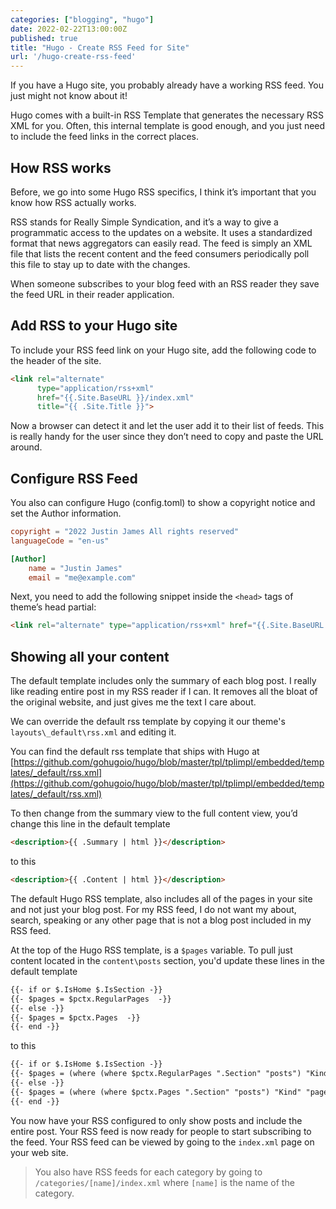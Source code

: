 ```yaml
---
categories: ["blogging", "hugo"]
date: 2022-02-22T13:00:00Z
published: true
title: "Hugo - Create RSS Feed for Site"
url: '/hugo-create-rss-feed'
---
```


 If you have a Hugo site, you probably already have a working RSS feed. You just might not know about it!

Hugo comes with a built-in RSS Template that generates the necessary RSS XML for you. Often, this internal template is good enough, and you just need to include the feed links in the correct places.

<!--more-->

## How RSS works

Before, we go into some Hugo RSS specifics, I think it’s important that you know how RSS actually works.

RSS stands for Really Simple Syndication, and it’s a way to give a programmatic access to the updates on a website. It uses a standardized format that news aggregators can easily read. The feed is simply an XML file that lists the recent content and the feed consumers periodically poll this file to stay up to date with the changes.

When someone subscribes to your blog feed with an RSS reader they save the feed URL in their reader application.

## Add RSS to your Hugo site

To include your RSS feed link on your Hugo site, add the following code to the header of the site.

```html
<link rel="alternate"
      type="application/rss+xml"
      href="{{.Site.BaseURL }}/index.xml"
      title="{{ .Site.Title }}">
```

Now a browser can detect it and let the user add it to their list of feeds. This is really handy for the user since they don’t need to copy and paste the URL around.

## Configure RSS Feed

You also can configure Hugo (config.toml) to show a copyright notice and set the Author information.

```toml
copyright = "2022 Justin James All rights reserved"
languageCode = "en-us"

[Author]
    name = "Justin James"
    email = "me@example.com"
```

Next, you need to add the following snippet inside the `<head>` tags of theme’s head partial:

```html
<link rel="alternate" type="application/rss+xml" href="{{.Site.BaseURL }}/feed.xml" title="{{ .Site.Title }}">
```

## Showing all your content

The default template includes only the summary of each blog post. I really like reading entire post in my RSS reader if I can. It removes all the bloat of the original website, and just gives me the text I care about.

We can override the default rss template by copying it our theme's `layouts\_default\rss.xml` and editing it.

You can find the default rss template that ships with Hugo at [https://github.com/gohugoio/hugo/blob/master/tpl/tplimpl/embedded/templates/_default/rss.xml](https://github.com/gohugoio/hugo/blob/master/tpl/tplimpl/embedded/templates/_default/rss.xml)

To then change from the summary view to the full content view, you’d change this line in the default template

```html
<description>{{ .Summary | html }}</description>
```

to this

```html
<description>{{ .Content | html }}</description>
```

The default Hugo RSS template, also includes all of the pages in your site and not just your blog post.  For my RSS feed, I do not want my about, search, speaking or any other page that is not a blog post included in my RSS feed.

At the top of the Hugo RSS template, is a `$pages` variable. To pull just content located in the `content\posts` section, you'd update these lines in the default template

```html
{{- if or $.IsHome $.IsSection -}}
{{- $pages = $pctx.RegularPages  -}}
{{- else -}}
{{- $pages = $pctx.Pages  -}}
{{- end -}}
```

to this

```html
{{- if or $.IsHome $.IsSection -}}
{{- $pages = (where (where $pctx.RegularPages ".Section" "posts") "Kind" "page")  -}}
{{- else -}}
{{- $pages = (where (where $pctx.Pages ".Section" "posts") "Kind" "page")  -}}
{{- end -}}
```

You now have your RSS configured to only show posts and include the entire post.  Your RSS feed is now ready for people to start subscribing to the feed.  Your RSS feed can be viewed by going to the `index.xml` page on your web site.

> You also have RSS feeds for each category by going to `/categories/[name]/index.xml` where `[name]` is the name of the category.

